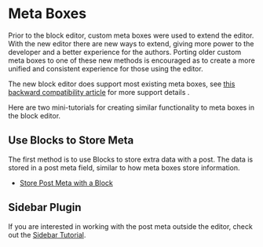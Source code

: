 # Meta Boxes

Prior to the block editor, custom meta boxes were used to extend the editor. With the new editor there are new ways to extend, giving more power to the developer and a better experience for the authors. Porting older custom meta boxes to one of these new methods is encouraged as to create a more unified and consistent experience for those using the editor.

The new block editor does support most existing meta boxes, see [this backward compatibility article](/docs/designers-developers/developers/backward-compatibility/meta-box.md) for more support details .

Here are two mini-tutorials for creating similar functionality to meta boxes in the block editor.

## Use Blocks to Store Meta

The first method is to use Blocks to store extra data with a post. The data is stored in a post meta field, similar to how meta boxes store information.

* [Store Post Meta with a Block](/docs/tutorials/metabox/meta-block-1-intro.md)

## Sidebar Plugin

If you are interested in working with the post meta outside the editor, check out the [Sidebar Tutorial](/docs/tutorials/plugin-sidebar-0/).


